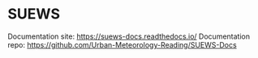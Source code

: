 # SUEWS

Documentation site: https://suews-docs.readthedocs.io/
Documentation repo: https://github.com/Urban-Meteorology-Reading/SUEWS-Docs

